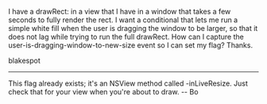 I have a drawRect: in a view that I have in a window that takes a few seconds to fully render the rect.  I want a conditional that lets me run a simple white fill when the user is dragging the window to be larger, so that it does not lag while trying to run the full drawRect.  How can I capture the user-is-dragging-window-to-new-size event so I can set my flag?  Thanks.


blakespot

----

This flag already exists; it's an NSView method called     -inLiveResize.  Just check that for your view when you're about to draw. -- Bo
